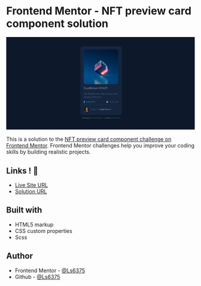 
# Frontend Mentor - NFT preview card component solution

![](./design/screenshot.jpeg)

This is a solution to the [NFT preview card component challenge on Frontend Mentor](https://www.frontendmentor.io/challenges/nft-preview-card-component-SbdUL_w0U). Frontend Mentor challenges help you improve your coding skills by building realistic projects. 


## Links ! 👋

- [Live Site URL](https://ls6375.github.io/Frontend-Projects_Frontend-Mentor/4.%20nft-preview-card-component-main)
- [Solution URL](https://www.frontendmentor.io/solutions/)


## Built with

- HTML5 markup
- CSS custom properties
- Scss


## Author

- Frontend Mentor - [@Ls6375](https://www.frontendmentor.io/profile/Ls6375)
- Github - [@Ls6375](https://github.com/Ls6375)